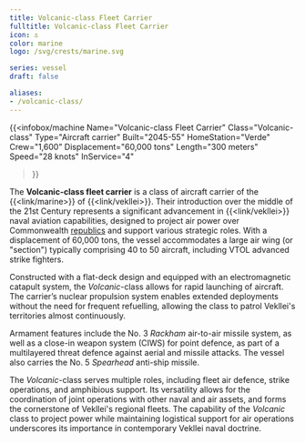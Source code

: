 ```yaml
---
title: Volcanic-class Fleet Carrier
fulltitle: Volcanic-class Fleet Carrier
icon: ⚓️
color: marine
logo: /svg/crests/marine.svg

series: vessel
draft: false

aliases:
- /volcanic-class/
---
```

{{<infobox/machine
	Name="Volcanic-class Fleet Carrier"
	Class="Volcanic-class"
	Type="Aircraft carrier"
	Built="2045-55"
	HomeStation="Verde"
	Crew="1,600"
	Displacement="60,000 tons"
	Length="300 meters"
	Speed="28 knots"
	InService="4"
>}}

The **Volcanic-class fleet carrier** is a class of aircraft carrier of the {{<link/marine>}} of {{<link/vekllei>}}. Their introduction over the middle of the 21st Century represents a significant advancement in {{<link/vekllei>}} naval aviation capabilities, designed to project air power over Commonwealth [republics](/republics/) and support various strategic roles. With a displacement of 60,000 tons, the vessel accommodates a large air wing (or "section") typically comprising 40 to 50 aircraft, including VTOL advanced strike fighters.

Constructed with a flat-deck design and equipped with an electromagnetic catapult system, the *Volcanic*-class allows for rapid launching of aircraft. The carrier’s nuclear propulsion system enables extended deployments without the need for frequent refuelling, allowing the class to patrol Vekllei's territories almost continuously.

Armament features include the No. 3 *Rackham* air-to-air missile system, as well as a close-in weapon system (CIWS) for point defence, as part of a multilayered threat defence against aerial and missile attacks. The vessel also carries the No. 5 *Spearhead* anti-ship missile.

The *Volcanic*-class serves multiple roles, including fleet air defence, strike operations, and amphibious support. Its versatility allows for the coordination of joint operations with other naval and air assets, and forms the cornerstone of Vekllei's regional fleets. The capability of the *Volcanic* class to project power while maintaining logistical support for air operations underscores its importance in contemporary Vekllei naval doctrine.
